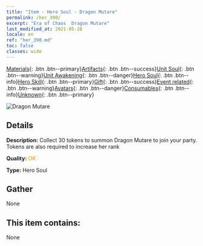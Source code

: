 ```yaml
---
title: "Item - Hero Soul - Dragon Mutare"
permalink: /her_390/
excerpt: "Era of Chaos  Dragon Mutare"
last_modified_at: 2021-05-28
locale: en
ref: "her_390.md"
toc: false
classes: wide
---
```

 [Materials](/Items/){: .btn .btn--primary}[Artifacts](/Items/Artifacts/){: .btn .btn--success}[Unit Soul](/Items/UnitSoul/){: .btn .btn--warning}[Unit Awakening](/Items/UnitAwakening/){: .btn .btn--danger}[Hero Soul](/Items/HeroSoul/){: .btn .btn--info}[Hero Skill](/Items/HeroSkill/){: .btn .btn--primary}[Gift](/Items/Gift/){: .btn .btn--success}[Event related](/Items/Events/){: .btn .btn--warning}[Avatars](/Items/Avatars/){: .btn .btn--danger}[Consumables](/Items/Consumables/){: .btn .btn--info}[Unknown](/Items/Unknown/){: .btn .btn--primary}

 ![Dragon Mutare](/images/h/h_MutareDrake.jpg)

## Details
 **Description:** Collect 30 tokens to summon Dragon Mutare to join your party. Tokens are also required to increase her rank

 **Quality:** <span style="color: #FF8C00">OK</span>

 **Type:** Hero Soul

## Gather

  None

## This item contains:

  None

